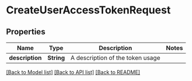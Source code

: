 # CreateUserAccessTokenRequest

## Properties

Name | Type | Description | Notes
------------ | ------------- | ------------- | -------------
**description** | **String** | A description of the token usage | 

[[Back to Model list]](../README.md#documentation-for-models) [[Back to API list]](../README.md#documentation-for-api-endpoints) [[Back to README]](../README.md)


